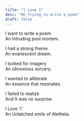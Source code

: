 ```yaml
---
title: "I Love I"
desc: "Me Trying to write a poem"
draft: false
---
```


I want to write a poem\
An Intruding post mortem.

I had a strong theme\
An evanescent dream.

I looked for imagery\
An obnoxious sorcery.

I wanted to alliterate\
An essence that resonates.

I failed to realize\
And It was no surprise.

I Love 'I'\
An Unlatched smile of Aletheia.
